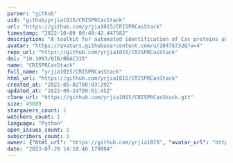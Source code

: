 ```yaml
---
parser: "github"
uid: "github/yrjia1015/CRISPRCasStack"
url: "https://github.com/yrjia1015/CRISPRCasStack"
timestamp: "2022-10-09 00:48:42.447582"
description: "A toolkit for automated identification of Cas proteins and CRISPR-Cas locus"
avatar: "https://avatars.githubusercontent.com/u/104757328?v=4"
repo_url: "https://github.com/yrjia1015/CRISPRCasStack"
doi: "10.1093/BIB/BBAC335"
name: "CRISPRCasStack"
full_name: "yrjia1015/CRISPRCasStack"
html_url: "https://github.com/yrjia1015/CRISPRCasStack"
created_at: "2022-05-02T08:03:29Z"
updated_at: "2022-08-24T09:01:45Z"
clone_url: "https://github.com/yrjia1015/CRISPRCasStack.git"
size: 45089
stargazers_count: 1
watchers_count: 1
language: "Python"
open_issues_count: 1
subscribers_count: 1
owner: {"html_url": "https://github.com/yrjia1015", "avatar_url": "https://avatars.githubusercontent.com/u/104757328?v=4", "login": "yrjia1015", "type": "User"}
date: "2023-07-29 14:18:46.179804"
---
```

